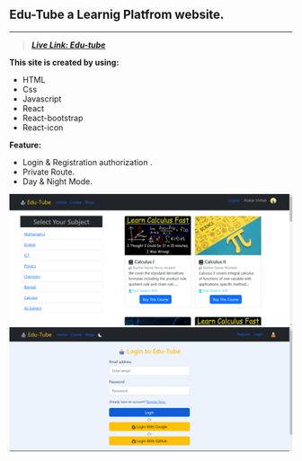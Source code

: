 ## **Edu-Tube a Learnig Platfrom website.**
---

> ***[Live Link: Edu-tube](https://edu-tube-assignment-10.web.app/)***

**This site is created by using:**

- HTML 
- Css
- Javascript
- React
- React-bootstrap
- React-icon

**Feature:**

- Login & Registration authorization .
- Private Route.
- Day & Night Mode.

![image](eduTube.png)
![image](eduTube2.png)